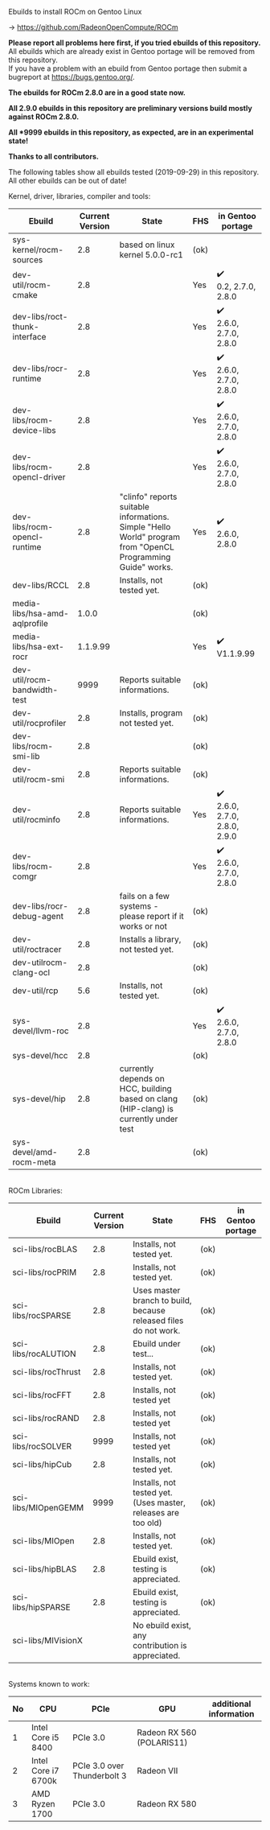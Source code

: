 Ebuilds to install ROCm on Gentoo Linux

-> https://github.com/RadeonOpenCompute/ROCm

**Please report all problems here first, if you tried ebuilds of this repository.**<br>
All ebuilds which are already exist in Gentoo portage will be removed from this repository.<br>
If you have a problem with an ebuild from Gentoo portage then submit a bugreport at https://bugs.gentoo.org/.

**The ebuilds for ROCm 2.8.0 are in a good state now.**<br>

**All 2.9.0 ebuilds in this repository are preliminary versions build mostly against ROCm 2.8.0.**

**All *9999 ebuilds in this repository, as expected, are in an experimental state!**<br>

**Thanks to all contributors.**

The following tables show all ebuilds tested (2019-09-29) in this repository. <br>
All other ebuilds can be out of date!

Kernel, driver, libraries, compiler and tools:

|Ebuild|Current Version|State| FHS | in Gentoo portage| 
|---|---|---|---|---|
|sys-kernel/rocm-sources| 2.8 | based on linux kernel 5.0.0-rc1 | (ok) |  |
|dev-util/rocm-cmake| 2.8 | | Yes | :heavy_check_mark:<br> 0.2, 2.7.0, 2.8.0 |
|dev-libs/roct-thunk-interface| 2.8 |  | Yes | :heavy_check_mark:<br> 2.6.0, 2.7.0, 2.8.0 |
|dev-libs/rocr-runtime| 2.8 | | Yes | :heavy_check_mark:<br> 2.6.0, 2.7.0, 2.8.0 |
|dev-libs/rocm-device-libs | 2.8 | | Yes | :heavy_check_mark:<br> 2.6.0, 2.7.0, 2.8.0 |
|dev-libs/rocm-opencl-driver | 2.8 | | Yes | :heavy_check_mark:<br> 2.6.0, 2.7.0, 2.8.0 |
|dev-libs/rocm-opencl-runtime| 2.8 | "clinfo" reports suitable informations.<br> Simple "Hello World" program from "OpenCL Programming Guide" works. | Yes | :heavy_check_mark:<br> 2.6.0, 2.8.0 |
|dev-libs/RCCL | 2.8 | Installs, not tested yet. | (ok) | |
|media-libs/hsa-amd-aqlprofile| 1.0.0 | | (ok) | |
|media-libs/hsa-ext-rocr| 1.1.9.99 | | Yes | :heavy_check_mark:<br> V1.1.9.99 |
|dev-util/rocm-bandwidth-test| 9999 | Reports suitable informations. | (ok) |  |
|dev-util/rocprofiler| 2.8 | Installs, program not tested yet. | (ok) | |
|dev-libs/rocm-smi-lib| 2.8 |  | (ok) | |
|dev-util/rocm-smi| 2.8 | Reports suitable informations. | (ok) | |
|dev-util/rocminfo| 2.8 | Reports suitable informations. | Yes | :heavy_check_mark:<br> 2.6.0, 2.7.0, 2.8.0, 2.9.0 |
|dev-libs/rocm-comgr| 2.8 | | Yes | :heavy_check_mark:<br> 2.6.0, 2.7.0, 2.8.0 | 
|dev-libs/rocr-debug-agent | 2.8 | fails on a few systems - please report if it works or not | (ok) | |
|dev-util/roctracer| 2.8 | Installs a library, not tested yet. | (ok) | |
|dev-utilrocm-clang-ocl| 2.8 | | (ok) | |
|dev-util/rcp| 5.6 | Installs, not tested yet.  | (ok) | |
|sys-devel/llvm-roc | 2.8 | | Yes |:heavy_check_mark:<br> 2.6.0, 2.7.0, 2.8.0 | |
|sys-devel/hcc| 2.8 |  | (ok) | |
|sys-devel/hip| 2.8 | currently depends on HCC, building based on clang (HIP-clang) is currently under test | (ok) | |
|sys-devel/amd-rocm-meta| 2.8 | | (ok) | |

<br>
ROCm Libraries:

|Ebuild|Current Version|State|FHS|in Gentoo portage|
|---|---|---|---|---|
|sci-libs/rocBLAS| 2.8 | Installs, not tested yet. | (ok) | |
|sci-libs/rocPRIM| 2.8 | Installs, not tested yet. | (ok) | |
|sci-libs/rocSPARSE| 2.8 | Uses master branch to build, because released files do not work. | (ok) | |
|sci-libs/rocALUTION| 2.8 | Ebuild under test... | (ok) | |
|sci-libs/rocThrust| 2.8 | Installs, not tested yet. | (ok) | |
|sci-libs/rocFFT| 2.8 | Installs, not tested yet | (ok) | |
|sci-libs/rocRAND| 2.8 | Installs, not tested yet | (ok) |  |
|sci-libs/rocSOLVER| 9999 | Installs, not tested yet | (ok) | |
|sci-libs/hipCub | 2.8 | Installs, not tested yet. | (ok)| |
|sci-libs/MIOpenGEMM | 9999 | Installs, not tested yet. (Uses master, releases are too old) | (ok) | |
|sci-libs/MIOpen | 2.8 | Installs, not tested yet. | (ok) | |
|sci-libs/hipBLAS | 2.8 | Ebuild exist, testing is appreciated. | (ok) | |
|sci-libs/hipSPARSE | 2.8 | Ebuild exist, testing is appreciated. | (ok) | |
|sci-libs/MIVisionX | | No ebuild exist, any contribution is appreciated. | | |

<br>
Systems known to work:

| No | CPU | PCIe |  GPU | additional information |
|---|---|---|---|---|
| 1 | Intel Core i5 8400 | PCIe 3.0 | Radeon RX 560 (POLARIS11) | |
| 2 | Intel Core i7 6700k | PCIe 3.0 over Thunderbolt 3 | Radeon VII | |
| 3 | AMD Ryzen 1700 | PCIe 3.0 | Radeon RX 580 | |
